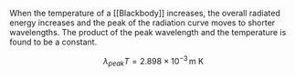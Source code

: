 When the temperature of a [[Blackbody]] increases, the overall radiated energy increases and the peak of the radiation curve moves to shorter wavelengths. The product of the peak wavelength and the temperature is found to be a constant.

$$\lambda_{peak} T = 2.898\times 10^{-3}\,\text{m K}$$